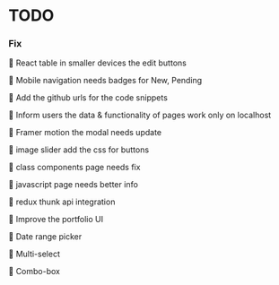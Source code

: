 # TODO

### Fix

🔳 React table in smaller devices the edit buttons

🔳 Mobile navigation needs badges for New, Pending

🔳 Add the github urls for the code snippets

🔳 Inform users the data & functionality of pages work only on localhost

🔳 Framer motion the modal needs update

🔳 image slider add the css for buttons

🔳 class components page needs fix

🔳 javascript page needs better info

🔳 redux thunk api integration

🔳 Improve the portfolio UI

🔳 Date range picker

🔳 Multi-select

🔳 Combo-box
